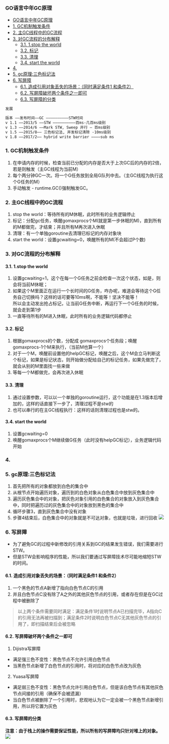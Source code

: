 ### GO语言中年GC原理
<!-- TOC -->

- [GO语言中年GC原理](#go语言中年gc原理)
- [1. GC机制触发条件](#1-gc机制触发条件)
- [2. 主GC线程中的GC流程](#2-主gc线程中的gc流程)
- [3. 对GC流程的分布解释](#3-对gc流程的分布解释)
    - [3.1. 1.stop the world](#31-1stop-the-world)
    - [3.2. 标记](#32-标记)
    - [3.3. 清理](#33-清理)
    - [3.4. start the world](#34-start-the-world)
- [4.](#4)
- [5. gc原理:三色标记法](#5-gc原理三色标记法)
- [6. 写屏障](#6-写屏障)
    - [6.1. 造成引用对象丢失的场景：（同时满足条件1 和条件2）](#61-造成引用对象丢失的场景同时满足条件1-和条件2)
    - [6.2. 写屏障破坏两个条件之一即可](#62-写屏障破坏两个条件之一即可)
    - [6.3. 写屏障的分类](#63-写屏障的分类)

<!-- /TOC -->

```xml
发展

版本 ——发布时间——GC ——————————STW时间
v 1.1 ——2013/5 ——STW ——————————百ms-⼏百ms级别
v 1.3 ——2014/6 ——Mark STW, Sweep 并⾏ — 百ms级别
v 1.5 ——2015/8—— 三⾊标记法, 并发标记清除 -10ms级别
v 1.8 ——2017/2—— hybrid write barrier ————sub ms
```

### 1. GC机制触发条件
1.    在申请内存的时候，检查当前已分配的内存是否大于上次GC后的内存的2倍，若是则触发（主GC线程为当前M）
2.    每个两分钟GC一次。将一个G任务放到全局G队列中去。（主GC线程为执行这个G任务的M）
3.    手动触发 - runtime.GC()强制触发GC。
### 2. 主GC线程中的GC流程
1. stop the world：等待所有的M休眠，此时所有的业务逻辑停止
2. 标记：分配gc任务，唤醒gomaxprocs个M(就是第一步休眠的M)，直到所有的M都做完，才结束；并且所有M再次进入休眠
3. 清理：有一个单独goroutine去清理已标记的内存对象块
4. start the world：设置gcwaiting=0，唤醒所有的M(不会超过P个数)

### 3. 对GC流程的分布解释
#### 3.1. 1.stop the world
1. 设置gcwaiting=1，这个在每一个G任务之前会检查一次这个状态，如是，则会将当前M休眠；
2. 如果这个M里面正在运行一个长时间的G任务，咋办呢，难道会等待这个G任务自己切换吗？这样的话可要等10ms啊，不能等！坚决不能等！  
所以会主动发出抢占标记，让当前G任务中断，再运行下一个G任务的时候，就会走到第1步 
3. 一直等待所有的M进入休眠，此时所有的业务逻辑代码都停止

#### 3.2. 标记
1. 根据gomaxprocs的个数，分配成 gomaxprocs个任务段；唤醒gomaxprocs-1个M来执行，（当前M也算一个）
2. 对于一个M，唤醒前设置他的helpGC标记，唤醒之后，这个M会立马判断这个标记，如果是标记状态，则开始做分配给自己的标记任务，如果先做完了，就会从别的M里面找一些来做
3. 等每一个M都做完，会再次进入休眠
#### 3.3. 清理
1. 通过设置参数，可以以一个单独的goroutine运行，这个功能是在1.3版本后增加的，这样的话直接下一步了，清理过程不是stw的
2. 也可以串行的在主GC线程执行：这样的话则清理过程也是stw的。
#### 3.4. start the world
1. 设置gcwaiting=0
2. 唤醒gomaxprocs个M继续做G任务（此时没有helpGC标记），业务逻辑代码开始
### 4. 


### 5. gc原理:三色标记法
1. 首先把所有的对象都放到白色的集合中
2. 从根节点开始遍历对象，遍历到的白色对象从白色集合中放到灰色集合中
3. 遍历灰色集合中的对象，把灰色对象引用的白色集合的对象放入到灰色集合中，同时把遍历过的灰色集合中的对象放到黑色的集合中
4. 循环步骤3，直到灰色集合中没有对象
5. 步骤4结束后，白色集合中的对象就是不可达对象，也就是垃圾，进行回收
![](https://yds-01.coding.net/p/Summary-of-notes/d/Summary-of-notes/git/raw/master/images/go/go-gc.webp)


### 6. 写屏障
- 为了避免GC的过程中新修改的引用关系到GC的结果发生错误，我们需要进行STW。
- 但是STW会影响程序的性能，所以我们要通过写屏障技术尽可能地缩短STW的时间。

#### 6.1. 造成引用对象丢失的场景：（同时满足条件1 和条件2）
1. 一个黑色的节点A新增了指向白色节点C的引用
2. 并且白色节点C没有除了A之外的其他灰色节点的引用，或者存在但是在GC过程中被删除了
> 以上两个条件需要同时满足：满足条件1时说明节点A已扫描完毕，A指向C的引用无法再被扫描到；满足条件2时说明白色节点C无其他灰色节点的引用了，即扫描结束后会被忽略 
#### 6.2. 写屏障破坏两个条件之一即可
1. Dijistra写屏障
- 满足强三色不变性：黑色节点不允许引用白色节点
- 当黑色节点新增了白色节点的引用时，将对应的白色节点改为灰色
2. Yuasa写屏障
- 满足弱三色不变性：黑色节点允许引用白色节点，但是该白色节点有其他灰色节点间接的引用（确保不会被遗漏）
- 当白色节点被删除了一个引用时，悲观地认为它一定会被一个黑色节点新增引用，所以将它置为灰色

#### 6.3. 写屏障的分类
**注意：由于栈上的操作需要保证性能，所以所有的写屏障均只针对堆上的对象。**
![](https://yds-01.coding.net/p/Summary-of-notes/d/Summary-of-notes/git/raw/master/images/go/go-barrier.png)






